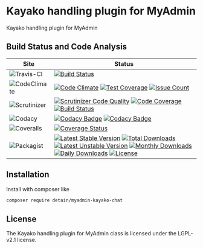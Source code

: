 # Kayako handling plugin for MyAdmin

Kayako handling plugin for MyAdmin

## Build Status and Code Analysis

Site          | Status
--------------|---------------------------
![Travis-CI](http://i.is.cc/storage/GYd75qN.png "Travis-CI")     | [![Build Status](https://travis-ci.org/detain/myadmin-kayako-chat.svg?branch=master)](https://travis-ci.org/detain/myadmin-kayako-chat)
![CodeClimate](http://i.is.cc/storage/GYlageh.png "CodeClimate")  | [![Code Climate](https://codeclimate.com/github/detain/myadmin-kayako-chat/badges/gpa.svg)](https://codeclimate.com/github/detain/myadmin-kayako-chat) [![Test Coverage](https://codeclimate.com/github/detain/myadmin-kayako-chat/badges/coverage.svg)](https://codeclimate.com/github/detain/myadmin-kayako-chat/coverage) [![Issue Count](https://codeclimate.com/github/detain/myadmin-kayako-chat/badges/issue_count.svg)](https://codeclimate.com/github/detain/myadmin-kayako-chat)
![Scrutinizer](http://i.is.cc/storage/GYeUnux.png "Scrutinizer")   | [![Scrutinizer Code Quality](https://scrutinizer-ci.com/g/myadmin-plugins/myadmin-kayako-chat/badges/quality-score.png?b=master)](https://scrutinizer-ci.com/g/myadmin-plugins/myadmin-kayako-chat/?branch=master) [![Code Coverage](https://scrutinizer-ci.com/g/myadmin-plugins/myadmin-kayako-chat/badges/coverage.png?b=master)](https://scrutinizer-ci.com/g/myadmin-plugins/myadmin-kayako-chat/?branch=master) [![Build Status](https://scrutinizer-ci.com/g/myadmin-plugins/myadmin-kayako-chat/badges/build.png?b=master)](https://scrutinizer-ci.com/g/myadmin-plugins/myadmin-kayako-chat/build-status/master)
![Codacy](http://i.is.cc/storage/GYi66Cx.png "Codacy")        | [![Codacy Badge](https://api.codacy.com/project/badge/Grade/226251fc068f4fd5b4b4ef9a40011d06)](https://www.codacy.com/app/detain/myadmin-kayako-chat) [![Codacy Badge](https://api.codacy.com/project/badge/Coverage/25fa74eb74c947bf969602fcfe87e349)](https://www.codacy.com/app/detain/myadmin-kayako-chat?utm_source=github.com&utm_medium=referral&utm_content=detain/myadmin-kayako-chat&utm_campaign=Badge_Coverage)
![Coveralls](http://i.is.cc/storage/GYjNSim.png "Coveralls")    | [![Coverage Status](https://coveralls.io/repos/github/detain/db_abstraction/badge.svg?branch=master)](https://coveralls.io/github/detain/myadmin-kayako-chat?branch=master)
![Packagist](http://i.is.cc/storage/GYacBEX.png "Packagist")     | [![Latest Stable Version](https://poser.pugx.org/detain/myadmin-kayako-chat/version)](https://packagist.org/packages/detain/myadmin-kayako-chat) [![Total Downloads](https://poser.pugx.org/detain/myadmin-kayako-chat/downloads)](https://packagist.org/packages/detain/myadmin-kayako-chat) [![Latest Unstable Version](https://poser.pugx.org/detain/myadmin-kayako-chat/v/unstable)](//packagist.org/packages/detain/myadmin-kayako-chat) [![Monthly Downloads](https://poser.pugx.org/detain/myadmin-kayako-chat/d/monthly)](https://packagist.org/packages/detain/myadmin-kayako-chat) [![Daily Downloads](https://poser.pugx.org/detain/myadmin-kayako-chat/d/daily)](https://packagist.org/packages/detain/myadmin-kayako-chat) [![License](https://poser.pugx.org/detain/myadmin-kayako-chat/license)](https://packagist.org/packages/detain/myadmin-kayako-chat)


## Installation

Install with composer like

```sh
composer require detain/myadmin-kayako-chat
```

## License

The Kayako handling plugin for MyAdmin class is licensed under the LGPL-v2.1 license.


